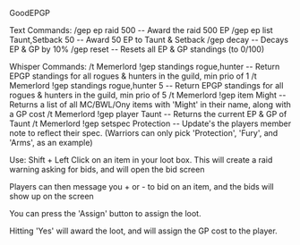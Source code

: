 GoodEPGP

Text Commands:
/gep ep raid 500  -- Award the raid 500 EP
/gep ep list Taunt,Setback 50 -- Award 50 EP to Taunt & Setback
/gep decay -- Decays EP & GP by 10%
/gep reset -- Resets all EP & GP standings (to 0/100)

Whisper Commands:
/t Memerlord !gep standings rogue,hunter -- Return EPGP standings for all rogues & hunters in the guild, min prio of 1
/t Memerlord !gep standings rogue,hunter 5 --  Return EPGP standings for all rogues & hunters in the guild, min prio of 5
/t Memerlord !gep item Might -- Returns a list of all MC/BWL/Ony items with 'Might' in their name, along with a GP cost
/t Memerlord !gep player Taunt -- Returns the current EP & GP of Taunt
/t Memerlord !gep setspec Protection -- Update's the players member note to reflect their spec.  (Warriors can only pick 'Protection', 'Fury', and 'Arms', as an example)

Use:
Shift + Left Click on an item in your loot box.  This will create a raid warning asking for bids, and will open the bid screen

Players can then message you + or - to bid on an item, and the bids will show up on the screen

You can press the 'Assign' button to assign the loot.

Hitting 'Yes' will award the loot, and will assign the GP cost to the player.
